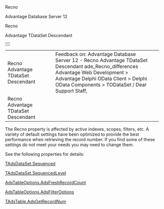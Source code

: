 Recno




Advantage Database Server 12  

Recno

Advantage TDataSet Descendant

|  |
| --- |
|  |

|  |  |  |  |  |
| --- | --- | --- | --- | --- |
| Recno  Advantage TDataSet Descendant |  |  | Feedback on: Advantage Database Server 12 - Recno Advantage TDataSet Descendant ade\_Recno\_differences Advantage Web Development > Advantage Delphi OData Client > Delphi OData Components > TODataSet / Dear Support Staff, |  |
| Recno  Advantage TDataSet Descendant |  |  |  |  |

The Recno property is affected by active indexes, scopes, filters, etc. A variety of default settings have been optimized to provide the best performance when retrieving the record number. If you find some of these settings do not meet your needs you may need to change them.

See the following properties for details:

[TAdsDataSet.Sequenced](ade_sequenced.htm)

[TAdsDataSet.SequencedLevel](ade_sequencedlevel.htm)

[AdsTableOptions.AdsFreshRecordCount](ade_adsfreshrecordcount.htm)

[AdsTableOptions.AdsFilterOptions](ade_adsfilteroptions.htm)

[TAdsTable.AdsGetRecordNum](ade_adsgetrecordnum.htm)